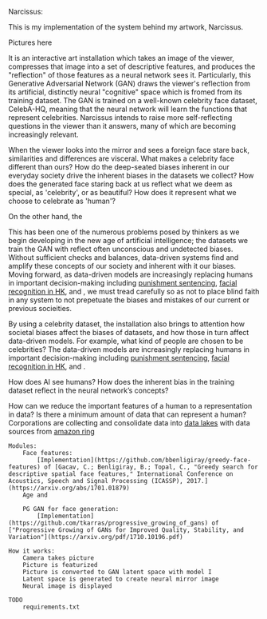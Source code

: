 
Narcissus:

This is my implementation of the system behind my artwork, Narcissus.

Pictures here

It is an interactive art installation which takes an image of the viewer, compresses that image into a set of descriptive features, and produces the "reflection" of those features as a neural network sees it. Particularly, this Generative Adversarial Network (GAN) draws the viewer's reflection from its artificial, distinctly neural "cognitive" space which is fromed from its training dataset. The GAN is trained on a well-known celebrity face dataset, CelebA-HQ, meaning that the neural network will learn the functions that represent celebrities. Narcissus intends to raise more self-reflecting questions in the viewer than it answers, many of which are becoming increasingly relevant.

When the viewer looks into the mirror and sees a foreign face stare back, similarities and differences are visceral. What makes a celebrity face different than ours? How do the deep-seated biases inherent in our everyday society drive the inherent biases in the datasets we collect? How does the generated face staring back at us reflect what we deem as special, as 'celebrity', or as beautiful? How does it represent what we choose to celebrate as 'human'?

On the other hand, the

This has been one of the numerous problems posed by thinkers as we begin developing in the new age of artificial intelligence; the datasets we train the GAN with reflect often unconscious and undetected biases. Without sufficient checks and balances, data-driven systems find and amplify these concepts of our society and inherent with it our biases. Moving forward, as data-driven models are increasingly replacing humans in important decision-making including [punishment sentencing](), [facial recognition in HK](), and , we must tread carefully so as not to place blind faith in any system to not prepetuate the biases and mistakes of our current or previous socieities.

By using a celebrity dataset, the installation also brings to attention how societal biases affect the biases of datasets, and how those in turn affect data-driven models. For example, what kind of people are chosen to be celebrities? The data-driven models are increasingly replacing humans in important decision-making including [punishment sentencing](), [facial recognition in HK](), and .

How does AI see humans? How does the inherent bias in the training dataset reflect in the neural network’s concepts?

How can we reduce the important features of a human to a representation in data? Is there a minimum amount of data that can represent a human? Corporations are collecting and consolidate data into [data lakes]() with data sources from [amazon ring]()



    Modules:
        Face features:
            [Implementation](https://github.com/bbenligiray/greedy-face-features) of [Gacav, C.; Benligiray, B.; Topal, C., "Greedy search for descriptive spatial face features," International Conference on Acoustics, Speech and Signal Processing (ICASSP), 2017.](https://arxiv.org/abs/1701.01879)
        Age and

        PG GAN for face generation:
            [Implementation](https://github.com/tkarras/progressive_growing_of_gans) of ["Progressive Growing of GANs for Improved Quality, Stability, and Variation"](https://arxiv.org/pdf/1710.10196.pdf)

    How it works:
        Camera takes picture
        Picture is featurized
        Picture is converted to GAN latent space with model I
        Latent space is generated to create neural mirror image
        Neural image is displayed

    TODO
        requirements.txt
